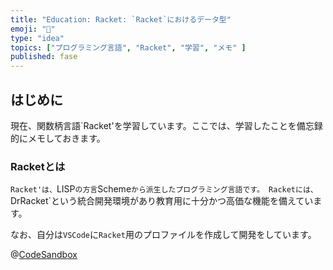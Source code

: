 ```yaml
---
title: "Education: Racket: `Racket`におけるデータ型"
emoji: "🎾"
type: "idea"
topics: ["プログラミング言語", "Racket", "学習", "メモ" ]
published: fase
---
```


## はじめに

現在、関数柄言語`Racket'を学習しています。ここでは、学習したことを備忘録的にメモしておきます。

### Racketとは

`Racket'は、`LISP`の方言`Scheme`から派生したプログラミング言語です。
Racketには、`DrRacket`という統合開発環境があり教育用に十分かつ高価な機能を備えています。

なお、自分は`VSCode`に`Racket`用のプロファイルを作成して開発をしています。

@[CodeSandbox](https://replit.com/@atsushifx/hellowithdatatype?embed=true)
